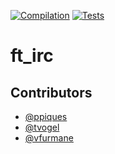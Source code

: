 [![Compilation](https://github.com/vfurmane/ft_irc/actions/workflows/compilation.yml/badge.svg)](https://github.com/vfurmane/ft_irc/actions/workflows/compilation.yml) [![Tests](https://github.com/vfurmane/ft_irc/actions/workflows/tests.yml/badge.svg)](https://github.com/vfurmane/ft_irc/actions/workflows/tests.yml)

# ft_irc

## Contributors

- [@ppiques](https://github.com/ppiques)
- [@tvogel](https://github.com/tvogel)
- [@vfurmane](https://github.com/vfurmane)
